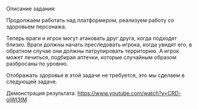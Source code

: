Описание задания:

Продолжаем работать над платформером, реализуем работу со здоровьем персонажа. 

Теперь враги и игрок могут атаковать друг друга, когда подходят близко. Враги должны начать преследовать игрока, когда увидят его, в обратном случае они должны патрулировать территорию. А игрок может лечиться, подбирая аптечки, которые случайным образом разбросаны по уровню.

Отображать здоровье в этой задаче не требуется, это мы сделаем в следующей задаче.


Демонстрация результата:
https://www.youtube.com/watch?v=CRD-ojWI3tM
